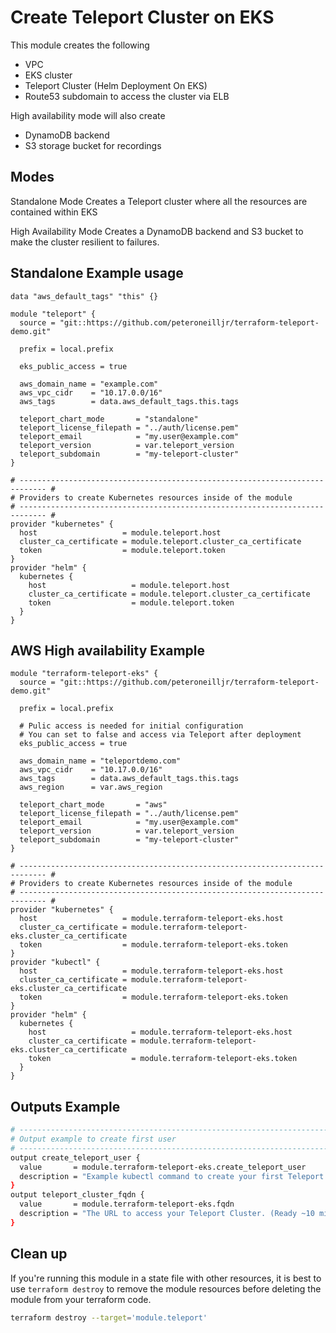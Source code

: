 # Create Teleport Cluster on EKS

This module creates the following
* VPC
* EKS cluster
* Teleport Cluster (Helm Deployment On EKS)
* Route53 subdomain to access the cluster via ELB

High availability mode will also create
* DynamoDB backend
* S3 storage bucket for recordings

## Modes

Standalone Mode 
Creates a Teleport cluster where all the resources are contained within EKS

High Availability Mode 
Creates a DynamoDB backend and S3 bucket to make the cluster resilient to failures. 

## Standalone Example usage

```hcl
data "aws_default_tags" "this" {}

module "teleport" {
  source = "git::https://github.com/peteroneilljr/terraform-teleport-demo.git"

  prefix = local.prefix

  eks_public_access = true

  aws_domain_name = "example.com"
  aws_vpc_cidr    = "10.17.0.0/16"
  aws_tags        = data.aws_default_tags.this.tags

  teleport_chart_mode       = "standalone"
  teleport_license_filepath = "../auth/license.pem"
  teleport_email            = "my.user@example.com"
  teleport_version          = var.teleport_version
  teleport_subdomain        = "my-teleport-cluster"
}

# ---------------------------------------------------------------------------- #
# Providers to create Kubernetes resources inside of the module
# ---------------------------------------------------------------------------- #
provider "kubernetes" {
  host                   = module.teleport.host
  cluster_ca_certificate = module.teleport.cluster_ca_certificate
  token                  = module.teleport.token
}
provider "helm" {
  kubernetes {
    host                   = module.teleport.host
    cluster_ca_certificate = module.teleport.cluster_ca_certificate
    token                  = module.teleport.token
  }
}
```

## AWS High availability Example

```hcl
module "terraform-teleport-eks" {
  source = "git::https://github.com/peteroneilljr/terraform-teleport-demo.git"

  prefix = local.prefix

  # Pulic access is needed for initial configuration
  # You can set to false and access via Teleport after deployment
  eks_public_access = true

  aws_domain_name = "teleportdemo.com"
  aws_vpc_cidr    = "10.17.0.0/16"
  aws_tags        = data.aws_default_tags.this.tags
  aws_region      = var.aws_region

  teleport_chart_mode       = "aws"
  teleport_license_filepath = "../auth/license.pem"
  teleport_email            = "my.user@example.com"
  teleport_version          = var.teleport_version
  teleport_subdomain        = "my-teleport-cluster"
}

# ---------------------------------------------------------------------------- #
# Providers to create Kubernetes resources inside of the module
# ---------------------------------------------------------------------------- #
provider "kubernetes" {
  host                   = module.terraform-teleport-eks.host
  cluster_ca_certificate = module.terraform-teleport-eks.cluster_ca_certificate
  token                  = module.terraform-teleport-eks.token
}
provider "kubectl" {
  host                   = module.terraform-teleport-eks.host
  cluster_ca_certificate = module.terraform-teleport-eks.cluster_ca_certificate
  token                  = module.terraform-teleport-eks.token
}
provider "helm" {
  kubernetes {
    host                   = module.terraform-teleport-eks.host
    cluster_ca_certificate = module.terraform-teleport-eks.cluster_ca_certificate
    token                  = module.terraform-teleport-eks.token
  }
}
```


## Outputs Example
```sh
# ---------------------------------------------------------------------------- #
# Output example to create first user
# ---------------------------------------------------------------------------- #
output create_teleport_user {
  value       = module.terraform-teleport-eks.create_teleport_user
  description = "Example kubectl command to create your first Teleport user"
}
output teleport_cluster_fqdn {
  value       = module.terraform-teleport-eks.fqdn
  description = "The URL to access your Teleport Cluster. (Ready ~10 min after module deployment)"
}
```

## Clean up

If you're running this module in a state file with other resources, it is best to 
use `terraform destroy` to remove the module resources before deleting the module
from your terraform code. 

```sh
terraform destroy --target='module.teleport'
```